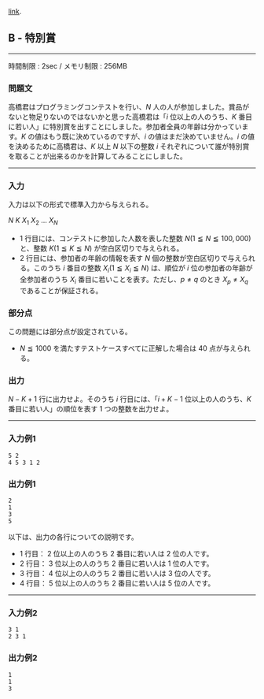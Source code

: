 [link](http://arc028.contest.atcoder.jp/tasks/arc028_2).

## B - 特別賞

----------

時間制限 : 2sec / メモリ制限 : 256MB

### 問題文

高橋君はプログラミングコンテストを行い、$N$ 人の人が参加しました。賞品がないと物足りないのではないかと思った高橋君は「$i$ 位以上の人のうち、$K$ 番目に若い人」に特別賞を出すことにしました。参加者全員の年齢は分かっています。$K$ の値はもう既に決めているのですが、$i$ の値はまだ決めていません。$i$ の値を決めるために高橋君は、$K$ 以上 $N$ 以下の整数 $i$ それぞれについて誰が特別賞を取ることが出来るのかを計算してみることにしました。

----------

### 入力

入力は以下の形式で標準入力から与えられる。

>
$N$ $K$
$X_1$ $X_2$ ... $X_N$


* $1$ 行目には、コンテストに参加した人数を表した整数 $N (1 ≦ N ≦ 100,000)$ と、整数 $K (1 ≦ K ≦ N)$ が空白区切りで与えられる。
* $2$ 行目には、参加者の年齢の情報を表す $N$ 個の整数が空白区切りで与えられる。このうち $i$ 番目の整数 $X_i (1 ≦ X_i ≦ N)$ は、順位が $i$ 位の参加者の年齢が全参加者のうち $X_i$ 番目に若いことを表す。ただし、$p \neq q$ のとき $X_p \neq X_q$ であることが保証される。

### 部分点

この問題には部分点が設定されている。

* $N ≦ 1000$ を満たすテストケースすべてに正解した場合は $40$ 点が与えられる。

### 出力

$N-K+1$ 行に出力せよ。そのうち $i$ 行目には、「$i+K-1$ 位以上の人のうち、$K$ 番目に若い人」の順位を表す $1$ つの整数を出力せよ。

----------

### 入力例1

```
5 2
4 5 3 1 2
```

### 出力例1

```
2
1
3
5
```

以下は、出力の各行についての説明です。

* $1$ 行目： $2$ 位以上の人のうち $2$ 番目に若い人は $2$ 位の人です。
* $2$ 行目： $3$ 位以上の人のうち $2$ 番目に若い人は $1$ 位の人です。
* $3$ 行目： $4$ 位以上の人のうち $2$ 番目に若い人は $3$ 位の人です。
* $4$ 行目： $5$ 位以上の人のうち $2$ 番目に若い人は $5$ 位の人です。

----------

### 入力例2

```
3 1
2 3 1
```

### 出力例2

```
1
1
3
```

